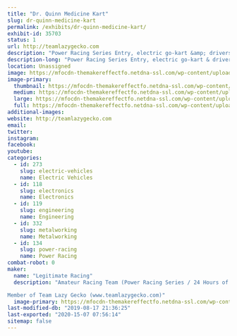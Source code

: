 ```yaml
---
title: "Dr. Quinn Medicine Kart"
slug: dr-quinn-medicine-kart
permalink: /exhibits/dr-quinn-medicine-kart/
exhibit-id: 35703
status: 1
url: http://teamlazygecko.com
description: "Power Racing Series Entry, electric go-kart &amp; drivers themed as characters from Dr.Quinn Medicine Woman."
description-long: "Power Racing Series Entry, electric go-kart & drivers themed as characters from Dr.Quinn Medicine Woman."
location: Unassigned
image: https://mfocdn-themakereffectfo.netdna-ssl.com/wp-content/uploads/2019/08/dscf1793-20190727_48449865196_o-1024x683.jpg
image-primary:
  thumbnail: https://mfocdn-themakereffectfo.netdna-ssl.com/wp-content/uploads/2019/08/dscf1793-20190727_48449865196_o-150x150.jpg
  medium: https://mfocdn-themakereffectfo.netdna-ssl.com/wp-content/uploads/2019/08/dscf1793-20190727_48449865196_o-300x200.jpg
  large: https://mfocdn-themakereffectfo.netdna-ssl.com/wp-content/uploads/2019/08/dscf1793-20190727_48449865196_o-1024x683.jpg
  full: https://mfocdn-themakereffectfo.netdna-ssl.com/wp-content/uploads/2019/08/dscf1793-20190727_48449865196_o.jpg
additional-images:
website: http://teamlazygecko.com
email: 
twitter: 
instagram: 
facebook: 
youtube: 
categories:
  - id: 273
    slug: electric-vehicles
    name: Electric Vehicles
  - id: 118
    slug: electronics
    name: Electronics
  - id: 119
    slug: engineering
    name: Engineering
  - id: 332
    slug: metalworking
    name: Metalworking
  - id: 134
    slug: power-racing
    name: Power Racing
combat-robot: 0
maker:
  name: "Legitimate Racing"
  description: "Amateur Racing Team (Power Racing Series / 24 Hours of Lemons)

Member of Team Lazy Gecko (www.teamlazygecko.com)"
  image-primary: https://mfocdn-themakereffectfo.netdna-ssl.com/wp-content/uploads/2018/10/Legit-Banner-300x225.jpg
last-modified-db: "2019-08-17 21:36:25"
last-exported: "2020-15-07 07:56:14"
sitemap: false
---
```

